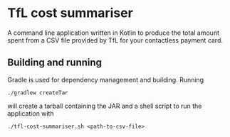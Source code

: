 # TfL cost summariser

A command line application written in Kotlin to produce the total amount spent from a CSV file provided by TfL for your
contactless payment card.

## Building and running

Gradle is used for dependency management and building. Running

```shell
./gradlew createTar
```

will create a tarball containing the JAR and a shell script to run the application with

```shell
./tfl-cost-summariser.sh <path-to-csv-file>
```
